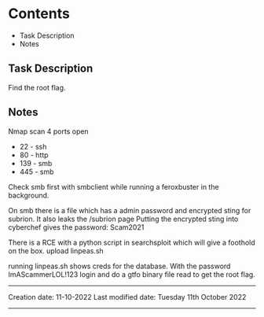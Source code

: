 # Contents
- Task Description
- Notes

## Task Description
Find the root flag.

## Notes
Nmap scan
4 ports open
* 22 - ssh
* 80 - http
* 139 - smb
* 445 - smb

Check smb first with smbclient while running a feroxbuster in the background.

On smb there is a file which has a admin password and encrypted sting for subrion. It also leaks the /subrion page 
Putting the encrypted sting into cyberchef gives the password: Scam2021

There is a RCE with a python script in searchsploit which will give a foothold on the box.
upload linpeas.sh

running linpeas.sh shows creds for the database.
With the password ImAScammerLOL!123
login and do a gtfo binary file read to get the root flag.



---
Creation date: 11-10-2022
Last modified date: Tuesday 11th October 2022
***

